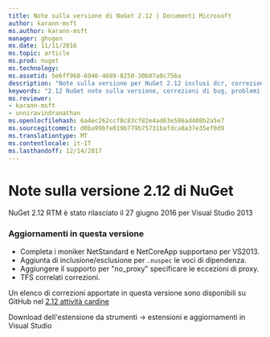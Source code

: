 ```yaml
---
title: Note sulla versione di NuGet 2.12 | Documenti Microsoft
author: karann-msft
ms.author: karann-msft
manager: ghogen
ms.date: 11/11/2016
ms.topic: article
ms.prod: nuget
ms.technology: 
ms.assetid: 5e6ff968-6946-4689-8250-30b07a0c756a
description: "Note sulla versione per NuGet 2.12 inclusi dcr, correzioni di bug, le funzionalità aggiunte e problemi noti."
keywords: "2.12 NuGet note sulla versione, correzioni di bug, problemi noti, aggiunta di funzionalità, eseguire"
ms.reviewer:
- karann-msft
- unniravindranathan
ms.openlocfilehash: 6a4ec262ccf8c83cf82e4ad63e586ad408b2a5e7
ms.sourcegitcommit: d0ba99bfe019b779b75731bafdca8a37e35ef0d9
ms.translationtype: MT
ms.contentlocale: it-IT
ms.lasthandoff: 12/14/2017
---
```

# <a name="nuget-212-release-notes"></a>Note sulla versione 2.12 di NuGet

NuGet 2.12 RTM è stato rilasciato il 27 giugno 2016 per Visual Studio 2013

### <a name="updates-in-this-release"></a>Aggiornamenti in questa versione

* Completa i moniker NetStandard e NetCoreApp supportano per VS2013.
* Aggiunta di inclusione/esclusione per `.nuspec` le voci di dipendenza.
* Aggiungere il supporto per "no_proxy" specificare le eccezioni di proxy.
* TFS correlati correzioni.

Un elenco di correzioni apportate in questa versione sono disponibili su GitHub nel [2.12 attività cardine](https://github.com/NuGet/Home/issues?q=milestone%3A2.12+is%3Aclosed)

Download dell'estensione da strumenti -> estensioni e aggiornamenti in Visual Studio
